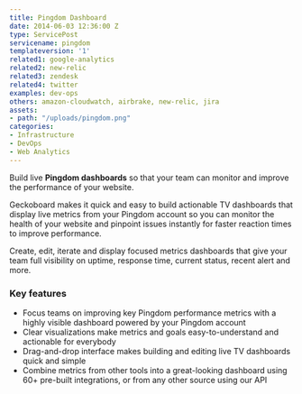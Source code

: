 ```yaml
---
title: Pingdom Dashboard
date: 2014-06-03 12:36:00 Z
type: ServicePost
servicename: pingdom
templateversion: '1'
related1: google-analytics
related2: new-relic
related3: zendesk
related4: twitter
examples: dev-ops
others: amazon-cloudwatch, airbrake, new-relic, jira
assets:
- path: "/uploads/pingdom.png"
categories:
- Infrastructure
- DevOps
- Web Analytics
---
```


Build live **Pingdom dashboards** so that your team can monitor and improve the performance of your website. 

Geckoboard makes it quick and easy to build actionable TV dashboards that display live metrics from your Pingdom account so you can monitor the health of your website and pinpoint issues instantly for faster reaction times to improve performance. 

Create, edit, iterate and display focused metrics dashboards that give your team full visibility on uptime, response time, current status, recent alert and more.

<div class="useful-resources widget-main__inner">
<h3>Key features</h3>
<ul class="resources-links">
<li><span>Focus teams on improving key Pingdom performance metrics with a highly visible dashboard powered by your Pingdom account</span></li>
<li><span>Clear visualizations make metrics and goals easy-to-understand and actionable for everybody</span></li>
<li><span>Drag-and-drop interface makes building and editing live TV dashboards quick and simple</span></li>
<li><span>Combine metrics from other tools into a great-looking dashboard using 60+ pre-built integrations, or from any other source using our API</span></li>
</ul>
</div>
